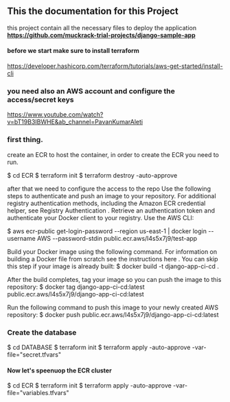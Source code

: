 ## This the documentation for this Project

this project contain all the necessary files to deploy the application **https://github.com/muckrack-trial-projects/django-sample-app**

#### before we start make sure to install terraform
https://developer.hashicorp.com/terraform/tutorials/aws-get-started/install-cli

### you need also an AWS account and configure the access/secret keys
https://www.youtube.com/watch?v=bT19B3IBWHE&ab_channel=PavanKumarAleti


### first thing.
create an ECR to host the container, in order to create the ECR you need to run.

$ cd ECR 
$ terraform init
$ terraform destroy -auto-approve 

after that we need to configure the access to the repo
Use the following steps to authenticate and push an image to your repository. For additional registry authentication methods, including the Amazon ECR credential helper, see Registry Authentication .
Retrieve an authentication token and authenticate your Docker client to your registry.
Use the AWS CLI:

$ aws ecr-public get-login-password --region us-east-1 | docker login --username AWS --password-stdin public.ecr.aws/l4s5x7j9/test-app

Build your Docker image using the following command. For information on building a Docker file from scratch see the instructions here . You can skip this step if your image is already built:
$ docker build -t django-app-ci-cd .

After the build completes, tag your image so you can push the image to this repository:
$ docker tag django-app-ci-cd:latest public.ecr.aws/l4s5x7j9/django-app-ci-cd:latest

Run the following command to push this image to your newly created AWS repository:
$ docker push public.ecr.aws/l4s5x7j9/django-app-ci-cd:latest

### Create the database
$ cd DATABASE
$ terraform init
$ terraform apply -auto-approve -var-file="secret.tfvars"

#### Now let's speenuop the ECR cluster
$ cd ECR
$ terraform init
$ terraform apply -auto-approve -var-file="variables.tfvars"